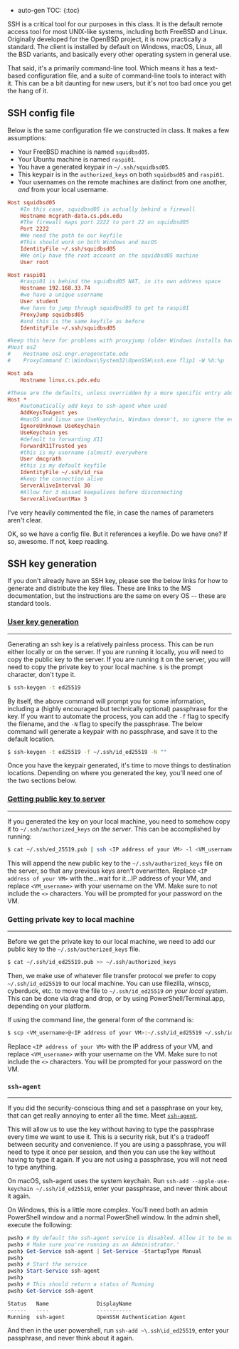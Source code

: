 * auto-gen TOC:
{:toc}

SSH is a critical tool for our purposes in this class. It is the default remote access tool for most UNIX-like systems, including both FreeBSD and Linux. Originally developed for the OpenBSD project, it is now practically a standard. The client is installed by default on Windows, macOS, Linux, all the BSD variants, and basically every other operating system in general use. 

That said, it's a primarily command-line tool. Which means it has a text-based configuration file, and a suite of command-line tools to interact with it. This can be a bit daunting for new users, but it's not too bad once you get the hang of it.

## SSH config file

Below is the same configuration file we constructed in class. It makes a few assumptions:

* Your FreeBSD machine is named `squidbsd05`.
* Your Ubuntu machine is named `raspi01`.
* You have a generated keypair in `~/.ssh/squidbsd05`.
* This keypair is in the `authorized_keys` on both `squidbsd05` and `raspi01`.
* Your usernames on the remote machines are distinct from one another, *and* from your local username.

```ini
Host squidbsd05
    #In this case, squidbsd05 is actually behind a firewall
    Hostname mcgrath-data.cs.pdx.edu
    #The firewall maps port 2222 to port 22 on squidbsd05
    Port 2222
    #We need the path to our keyfile
    #This should work on both Windows and macOS
    IdentityFile ~/.ssh/squidbsd05
    #We only have the root account on the squidbsd05 machine
    User root

Host raspi01
    #raspi01 is behind the squidbsd05 NAT, in its own address space
    Hostname 192.168.33.74
    #we have a unique username
    User student
    #we have to jump through squidbsd05 to get to raspi01
    ProxyJump squidbsd05
    #and this is the same keyfile as before
    IdentityFile ~/.ssh/squidbsd05

#keep this here for problems with proxyjump (older Windows installs have issues)
#Host os2
#    Hostname os2.engr.oregonstate.edu
#    ProxyCommand C:\Windows\System32\OpenSSH\ssh.exe flip1 -W %h:%p

Host ada
    Hostname linux.cs.pdx.edu

#These are the defaults, unless overridden by a more specific entry above
Host *
    #automatically add keys to ssh-agent when used
    AddKeysToAgent yes
    #macOS and linux use UseKeychain, Windows doesn't, so ignore the error
    IgnoreUnknown UseKeychain
    UseKeychain yes
    #default to forwarding X11
    ForwardX11Trusted yes
    #this is my username (almost) everywhere
    User dmcgrath
    #this is my default keyfile
    IdentityFile ~/.ssh/id_rsa
    #keep the connection alive
    ServerAliveInterval 30
    #Allow for 3 missed keepalives before disconnecting
    ServerAliveCountMax 3
```

I've very heavily commented the file, in case the names of parameters aren't clear.

OK, so we have a config file. But it references a keyfile. Do we have one? If so, awesome. If not, keep reading.

## SSH key generation

If you don't already have an SSH key, please see the below links for how to generate and distribute the key files. These are links to the MS documentation, but the instructions are the same on every OS -- these are standard tools.

### [User key generation](https://docs.microsoft.com/en-us/windows-server/administration/openssh/openssh_keymanagement#user-key-generation)
---

Generating an ssh key is a relatively painless process. This can be run either locally or on the server. If you are running it locally, you will need to copy the public key to the server. If you are running it on the server, you will need to copy the private key to your local machine. `$` is the prompt character, don't type it.

```zsh
$ ssh-keygen -t ed25519
```
By itself, the above command will prompt you for some information, including a (highly encouraged but technically optional) passphrase for the key. If you want to automate the process, you can add the `-f` flag to specify the filename, and the `-N` flag to specify the passphrase. The below command will generate a keypair with no passphrase, and save it to the default location.

```zsh
$ ssh-keygen -t ed25519 -f ~/.ssh/id_ed25519 -N ""
```

Once you have the keypair generated, it's time to move things to destination locations. Depending on where you generated the key, you'll need one of the two sections below.

### [Getting public key to server](https://docs.microsoft.com/en-us/windows-server/administration/openssh/openssh_keymanagement#standard-user)
---

If you generated the key on your local machine, you need to somehow copy it to `~/.ssh/authorized_keys` *on the server*. This can be accomplished by running:

```zsh
$ cat ~/.ssh/ed_25519.pub | ssh <IP address of your VM> -l <VM_username> 'cat >> ~/.ssh/authorized_keys'
```

This will append the new public key to the `~/.ssh/authorized_keys` file on the server, so that any previous keys aren't overwritten. Replace `<IP address of your VM>` with the...wait for it...IP address of your VM, and replace `<VM_username>` with your username on the VM. Make sure to not include the `<>` characters. You will be prompted for your password on the VM.

### Getting private key to local machine
---

Before we get the private key to our local machine, we need to add our public key to the `~/.ssh/authorized_keys` file.

```zsh
$ cat ~/.ssh/id_ed25519.pub >> ~/.ssh/authorized_keys
```

Then, we make use of whatever file transfer protocol we prefer to copy `~/.ssh/id_ed25519` to our local machine. You can use filezilla, winscp, cyberduck, etc. to move the file to `~/.ssh/id_ed25519` *on your local system*. This can be done via drag and drop, or by using PowerShell/Terminal.app, depending on your platform.

If using the command line, the general form of the command is:

```zsh
$ scp <VM_username>@<IP address of your VM>:~/.ssh/id_ed25519 ~/.ssh/id_ed25519
```
 Replace `<IP address of your VM>` with the IP address of your VM, and replace `<VM_username>` with your username on the VM. Make sure to not include the `<>` characters. You will be prompted for your password on the VM.

### `ssh-agent`
---

If you did the security-conscious thing and set a passphrase on your key, that can get really annoying to enter all the time. Meet [`ssh-agent`](https://www.ssh.com/academy/ssh/agent).

This will allow us to use the key without having to type the passphrase every time we want to use it. This is a security risk, but it's a tradeoff between security and convenience. If you are using a passphrase, you will need to type it once per session, and then you can use the key without having to type it again. If you are not using a passphrase, you will not need to type anything.

On macOS, ssh-agent uses the system keychain. Run `ssh-add --apple-use-keychain ~/.ssh/id_ed25519`, enter your passphrase, and never think about it again.

On Windows, this is a little more complex. You'll need both an admin PowerShell window and a normal PowerShell window. In the admin shell, execute the following:

```powershell
pwsh❯ # By default the ssh-agent service is disabled. Allow it to be manually started for the next step to work.
pwsh❯ # Make sure you're running as an Administrator.'
pwsh❯ Get-Service ssh-agent | Set-Service -StartupType Manual
pwsh❯ 
pwsh❯ # Start the service
pwsh❯ Start-Service ssh-agent
pwsh❯ 
pwsh❯ # This should return a status of Running
pwsh❯ Get-Service ssh-agent

Status   Name               DisplayName
------   ----               -----------
Running  ssh-agent          OpenSSH Authentication Agent
```

And then in the user powershell, run `ssh-add ~\.ssh\id_ed25519`, enter your passphrase, and never think about it again.
